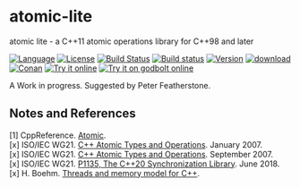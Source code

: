 # atomic-lite

atomic lite - a C++11 atomic operations library for C++98 and later

[![Language](https://img.shields.io/badge/C%2B%2B-98/11/14/17-blue.svg)](https://en.wikipedia.org/wiki/C%2B%2B#Standardization) [![License](https://img.shields.io/badge/license-BSL-blue.svg)](https://opensource.org/licenses/BSL-1.0) [![Build Status](https://travis-ci.org/martinmoene/atomic-lite.svg?branch=master)](https://travis-ci.org/martinmoene/atomic-lite) [![Build status](https://ci.appveyor.com/api/projects/status/gpmw4gt271itoy2n?svg=true)](https://ci.appveyor.com/project/martinmoene/atomic-lite) [![Version](https://badge.fury.io/gh/martinmoene%2Fany-lite.svg)](https://github.com/martinmoene/atomic-lite/releases) [![download](https://img.shields.io/badge/latest-download-blue.svg)](https://raw.githubusercontent.com/martinmoene/atomic-lite/master/include/nonstd/atomic.hpp) [![Conan](https://img.shields.io/badge/on-conan-blue.svg)](https://bintray.com/martinmoene/nonstd-lite/atomic-lite%3Anonstd-lite/_latestVersion) [![Try it online](https://img.shields.io/badge/on-wandbox-blue.svg)](https://wandbox.org/permlink/GzoTkzwF7t5ncDg0) [![Try it on godbolt online](https://img.shields.io/badge/on-godbolt-blue.svg)](https://godbolt.org/z/vMueSf)

A Work in progress. Suggested by Peter Featherstone.

## Notes and References

[1] CppReference. [Atomic](http://en.cppreference.com/w/cpp/utility/atomic).  
[x] ISO/IEC WG21. [C++ Atomic Types and Operations](https://wg21.link/n2145). January 2007.  
[x] ISO/IEC WG21. [C++ Atomic Types and Operations](https://wg21.link/n2393). September 2007.  
[x] ISO/IEC WG21. [P1135, The C++20 Synchronization Library](http://wg21.link/p1135). June 2018.  
[x] H. Boehm. [Threads and memory model for C++](https://hboehm.info/c++mm/).  
